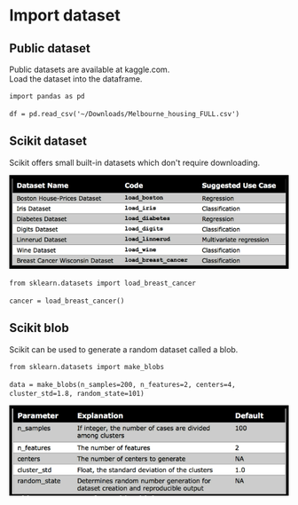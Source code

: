 # Import dataset

## Public dataset
Public datasets are available at kaggle.com.\
Load the dataset into the dataframe.
```
import pandas as pd

df = pd.read_csv('~/Downloads/Melbourne_housing_FULL.csv')
```

## Scikit dataset

Scikit offers small built-in datasets which don't require downloading.

![scikit dataset](/images/practical/scikit-datasets.png)

```
from sklearn.datasets import load_breast_cancer

cancer = load_breast_cancer()
```

## Scikit blob

Scikit can be used to generate a random dataset called a blob.
```
from sklearn.datasets import make_blobs

data = make_blobs(n_samples=200, n_features=2, centers=4, cluster_std=1.8, random_state=101)
```

![blob parameters](/images/practical/blob-parameters.png)
